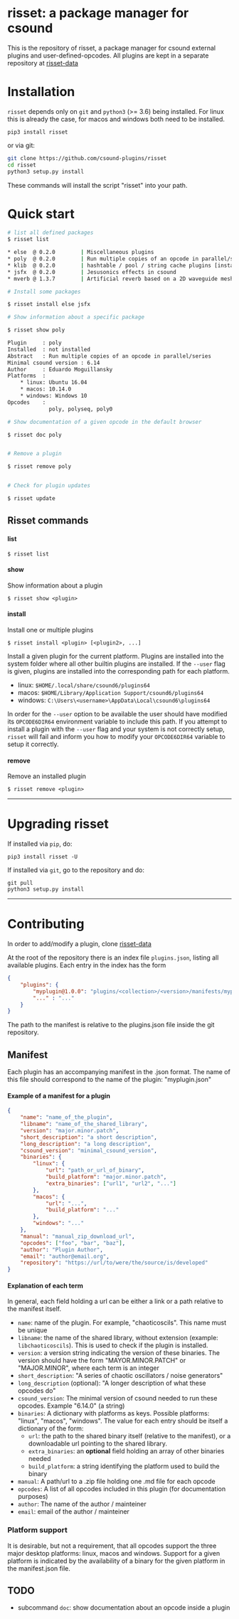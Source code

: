 # risset: a package manager for csound

This is the repository of risset, a package manager for csound external
plugins and user-defined-opcodes. All plugins are kept in a separate
repository at [risset-data](https://github.com/csound-plugins/risset-data)

# Installation

`risset` depends only on `git` and `python3` (>= 3.6) being installed. For linux this is 
already the case, for macos and windows both need to be installed.

```
pip3 install risset
```

or via git:

```bash
git clone https://github.com/csound-plugins/risset
cd risset
python3 setup.py install
```

These commands will install the script "risset" into your path.

# Quick start

```bash
# list all defined packages
$ risset list

* else  @ 0.2.0        | Miscellaneous plugins
* poly  @ 0.2.0        | Run multiple copies of an opcode in parallel/series
* klib  @ 0.2.0        | hashtable / pool / string cache plugins [installed 0.2.0]
* jsfx  @ 0.2.0        | Jesusonics effects in csound
* mverb @ 1.3.7        | Artificial reverb based on a 2D waveguide mesh

# Install some packages

$ risset install else jsfx

# Show information about a specific package

$ risset show poly

Plugin     : poly
Installed  : not installed
Abstract   : Run multiple copies of an opcode in parallel/series
Minimal csound version : 6.14
Author     : Eduardo Moguillansky
Platforms  :
    * linux: Ubuntu 16.04
    * macos: 10.14.0
    * windows: Windows 10
Opcodes    :
             poly, polyseq, poly0

# Show documentation of a given opcode in the default browser

$ risset doc poly


# Remove a plugin

$ risset remove poly


# Check for plugin updates

$ risset update

```

## Risset commands

#### list

    $ risset list

#### show

Show information about a plugin

    $ risset show <plugin>


#### install

Install one or multiple plugins

    $ risset install <plugin> [<plugin2>, ...]

Install a given plugin for the current platform. Plugins are installed into
the system folder where all other builtin plugins are installed. If the `--user`
flag is given, plugins are installed into the corresponding path for each platform.

* linux: `$HOME/.local/share/csound6/plugins64`
* macos: `$HOME/Library/Application Support/csound6/plugins64`
* windows: `C:\Users\<username>\AppData\Local\csound6\plugins64`


In order for the `--user` option to be available the user should have modified its `OPCODE6DIR64`
environment variable to include this path. If you attempt to install a plugin with the `--user` flag
and your system is not correctly setup, `risset` will fail and inform you how to modify your `OPCODE6DIR64`
variable to setup it correctly. 


#### remove

Remove an installed plugin

    $ risset remove <plugin>
    
-------

# Upgrading risset 

If installed via `pip`, do:

    pip3 install risset -U

If installed via `git`, go to the repository and do:

    git pull
    python3 setup.py install


-----

# Contributing

In order to add/modify a plugin, clone [risset-data](https://github.com/csound-plugins/risset-data)

At the root of the repository there is an index file `plugins.json`, listing all available
plugins. Each entry in the index has the form

```json
{
    "plugins": {
        "myplugin@1.0.0": "plugins/<collection>/<version>/manifests/myplugin.json",
        "..." : "..."
    }
}
```

The path to the manifest is relative to the plugins.json file inside the git repository.

## Manifest

Each plugin has an accompanying manifest in the .json format. The name of this file
should correspond to the name of the plugin: "myplugin.json"

#### Example of a manifest for a plugin

```json
{
    "name": "name_of_the_plugin",
    "libname": "name_of_the_shared_library",
    "version": "major.minor.patch",
    "short_description": "a short description",
    "long_description": "a long description",
    "csound_version": "minimal_csound_version",
    "binaries": {
        "linux": {
            "url": "path_or_url_of_binary",
            "build_platform": "major.minor.patch",
            "extra_binaries": ["url1", "url2", "..."]
        },
        "macos": {
            "url": "...",
            "build_platform": "..."
        },
        "windows": "..."
    },
    "manual": "manual_zip_download_url",
    "opcodes": ["foo", "bar", "baz"],
    "author": "Plugin Author",
    "email": "author@email.org",
    "repository": "https://url/to/were/the/source/is/developed"
}
```

#### Explanation of each term

In general, each field holding a url can be either a link or a path relative to
the manifest itself.

* `name`: name of the plugin. For example, "chaoticoscils". This name must be unique
* `libname`: the name of the shared library, without extension (example: `libchaoticoscils`).
    This is used to check if the plugin is installed.
* `version`: a version string indicating the version of these binaries. The version
    should have the form "MAYOR.MINOR.PATCH" or "MAJOR.MINOR", where each term is
    an integer
* `short_description`: "A series of chaotic oscillators / noise generators"
* `long_description` (optional): "A longer description of what these opcodes do"
* `csound_version`: The minimal version of csound needed to run these opcodes.
    Example "6.14.0" (a string)
* `binaries`: A dictionary with platforms as keys. Possible platforms: "linux", "macos", "windows".
    The value for each entry should be itself a dictionary of the form:
    * `url`: the path to the shared binary itself (relative to the manifest), or
    a downloadable url pointing to the shared library.
    * `extra_binaries`: an **optional** field holding an array of other binaries needed
    * `build_platform`: a string identifying the platform used to build the binary
* `manual`: A path/url to a .zip file holding one .md file for each opcode
* `opcodes`: A list of all opcodes included in this plugin (for documentation purposes)
* `author`: The name of the author / mainteiner
* `email`: email of the author / mainteiner

### Platform support

It is desirable, but not a requirement, that all opcodes support the three major desktop
platforms: linux, macos and windows. Support for a given platform is indicated by the availability of
a binary for the given platform in the manifest.json file.


## TODO

* subcommand `doc`: show documentation about an opcode inside a plugin
